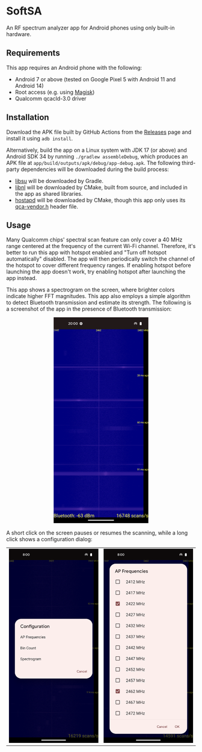 # SoftSA

An RF spectrum analyzer app for Android phones using only built-in hardware.

## Requirements

This app requires an Android phone with the following:

- Android 7 or above (tested on Google Pixel 5 with Android 11 and Android 14)
- Root access (e.g. using [Magisk](https://github.com/topjohnwu/Magisk/))
- Qualcomm qcacld-3.0 driver

## Installation

Download the APK file built by GitHub Actions from the [Releases](https://github.com/zlab-pub/SoftSA/releases) page and install it using `adb install`.

Alternatively, build the app on a Linux system with JDK 17 (or above) and Android SDK 34 by running `./gradlew assembleDebug`, which produces an APK file at `app/build/outputs/apk/debug/app-debug.apk`. The following third-party dependencies will be downloaded during the build process:

- [libsu](https://github.com/topjohnwu/libsu) will be downloaded by Gradle.
- [libnl](https://github.com/thom311/libnl) will be downloaded by CMake, built from source, and included in the app as shared libraries.
- [hostapd](https://w1.fi/hostapd/) will be downloaded by CMake, though this app only uses its [qca-vendor.h](https://w1.fi/cgit/hostap/plain/src/common/qca-vendor.h) header file.

## Usage

Many Qualcomm chips' spectral scan feature can only cover a 40 MHz range centered at the frequency of the current Wi-Fi channel. Therefore, it's better to run this app with hotspot enabled and "Turn off hotspot automatically" disabled. The app will then periodically switch the channel of the hotspot to cover different frequency ranges. If enabling hotspot before launching the app doesn't work, try enabling hotspot after launching the app instead.

This app shows a spectrogram on the screen, where brighter colors indicate higher FFT magnitudes. This app also employs a simple algorithm to detect Bluetooth transmission and estimate its strength. The following is a screenshot of the app in the presence of Bluetooth transmission:

<p align="center">
  <img
    src="assets/images/screenshot.png"
    alt="A screenshot of the app in the presence of Bluetooth transmission."
    width="50%"
  />
</p>

A short click on the screen pauses or resumes the scanning, while a long click shows a configuration dialog:

<table>
  <tr>
    <td>
      <img
        src="assets/images/config0.png"
        alt="The configuration dialog shown on long click."
      />
    </td>
    <td>
      <img
        src="assets/images/config1.png"
        alt="The configuration dialog for AP frequencies."
      />
    </td>
  </tr>
</table>
